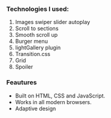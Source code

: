 <h3>Technologies I used:</h3>

<ol>
  <li>Images swiper slider autoplay</li>
  <li>Scroll to sections</li>
  <li>Smooth scroll up</li>
  <li>Burger menu</li>
  <li>lightGallery plugin</li>
  <li>Transition.css</li>
  <li>Grid</li>
  <li>Spoiler</li>
</ol>

<h3>Feautures</h3>

<ul>
<li>Built on HTML, CSS and JavaScript.</li>
<li>Works in all modern browsers.</li>
<li>Adaptive design</li>
</ul>
